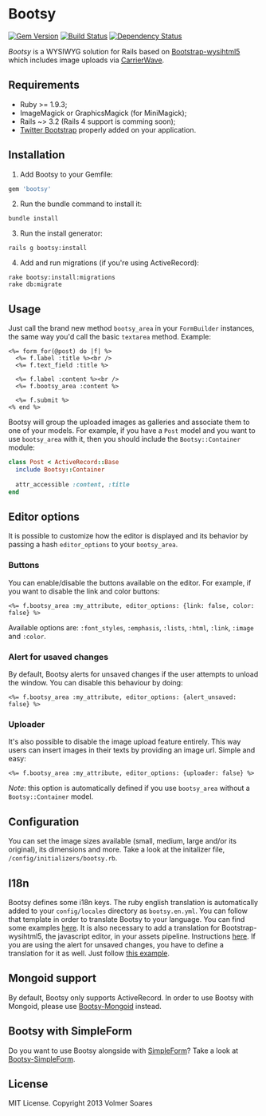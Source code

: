 # Bootsy

[![Gem Version](https://badge.fury.io/rb/bootsy.png)](http://badge.fury.io/rb/bootsy)
[![Build Status](https://secure.travis-ci.org/volmer/bootsy.png?branch=master)](http://travis-ci.org/volmer/bootsy)
[![Dependency Status](https://gemnasium.com/volmer/bootsy.png)](https://gemnasium.com/volmer/bootsy)

*Bootsy* is a WYSIWYG solution for Rails based on [Bootstrap-wysihtml5](https://github.com/jhollingworth/bootstrap-wysihtml5) which includes image uploads via [CarrierWave](https://github.com/jnicklas/carrierwave).


## Requirements

* Ruby >= 1.9.3;
* ImageMagick or GraphicsMagick (for MiniMagick);
* Rails ~> 3.2 (Rails 4 support is comming soon);
* [Twitter Bootstrap](http://twitter.github.com/bootstrap/) properly added on your application.


## Installation

1. Add Bootsy to your Gemfile:

  ```ruby
  gem 'bootsy'
  ```

2. Run the bundle command to install it:

  ```console
  bundle install
  ```

3. Run the install generator:
  ```console
  rails g bootsy:install
  ```

4. Add and run migrations (if you're using ActiveRecord):
  ```console
  rake bootsy:install:migrations
  rake db:migrate
  ```


## Usage

Just call the brand new method `bootsy_area` in your `FormBuilder` instances, the same way you'd call the basic `textarea` method. Example:

  ```erb
  <%= form_for(@post) do |f| %>
    <%= f.label :title %><br />
    <%= f.text_field :title %>

    <%= f.label :content %><br />
    <%= f.bootsy_area :content %>
    
    <%= f.submit %>
  <% end %>
  ```

Bootsy will group the uploaded images as galleries and associate them to one of your models. For example, if you have a `Post` model and you want to use `bootsy_area` with it, then you should include the `Bootsy::Container` module:

  ```ruby
  class Post < ActiveRecord::Base
    include Bootsy::Container
    
    attr_accessible :content, :title
  end
  ```

## Editor options

It is possible to customize how the editor is displayed and its behavior by passing a hash `editor_options` to your `bootsy_area`.


### Buttons

You can enable/disable the buttons available on the editor. For example, if you want to disable the link and color buttons:

  ```erb
  <%= f.bootsy_area :my_attribute, editor_options: {link: false, color: false} %>
  ```
Available options are: `:font_styles`, `:emphasis`, `:lists`, `:html`, `:link`, `:image` and `:color`.


### Alert for usaved changes

By default, Bootsy alerts for unsaved changes if the user attempts to unload the window. You can disable this behaviour by doing:

  ```erb
  <%= f.bootsy_area :my_attribute, editor_options: {alert_unsaved: false} %>
  ```

### Uploader

It's also possible to disable the image upload feature entirely. This way users can insert images in their texts by providing an image url. Simple and easy:

  ```erb
  <%= f.bootsy_area :my_attribute, editor_options: {uploader: false} %>
  ```
*Note*: this option is automatically defined if you use `bootsy_area` without a `Bootsy::Container` model.


## Configuration

You can set the image sizes available (small, medium, large and/or its original), its dimensions and more. Take a look at the initalizer file, `/config/initializers/bootsy.rb`.


## I18n

Bootsy defines some i18n keys. The ruby english translation is automatically added to your `config/locales` directory as `bootsy.en.yml`. You can follow that template in order to translate Bootsy to your language. You can find some examples [here](https://github.com/volmer/bootsy/tree/master/config/locales). It is also necessary to add a translation for Bootstrap-wysihtml5, the javascript editor, in your assets pipeline. Instructions [here](https://github.com/jhollingworth/bootstrap-wysihtml5#i18n). If you are using the alert for unsaved changes, you have to define a translation for it as well. Just follow [this example](https://github.com/volmer/bootsy/tree/master/app/assets/bootsy/locales/bootsy.pt-BR.js).


## Mongoid support

By default, Bootsy only supports ActiveRecord. In order to use Bootsy with Mongoid, please use [Bootsy-Mongoid](https://github.com/volmer/bootsy-mongoid) instead.


## Bootsy with SimpleForm

Do you want to use Bootsy alongside with [SimpleForm](https://github.com/plataformatec/simple_form)? Take a look at [Bootsy-SimpleForm](https://github.com/volmer/bootsy-simple_form).


## License

MIT License. Copyright 2013 Volmer Soares